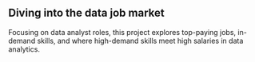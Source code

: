 ## Diving into the data job market
Focusing on data analyst roles, this project explores top-paying jobs, in-demand skills, and where high-demand skills meet high salaries in data analytics.
